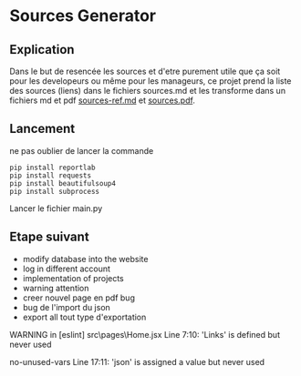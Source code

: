 # Sources Generator

## Explication

Dans le but de resencée les sources et d'etre purement utile que ça soit pour les developeurs ou même pour les manageurs, ce projet prend la liste des sources (liens) dans le fichiers sources.md et les transforme dans un fichiers md et pdf [sources-ref.md](sources-ref.md) et [sources.pdf](sources.pdf).

## Lancement

ne pas oublier de lancer la commande

```shell
pip install reportlab
pip install requests
pip install beautifulsoup4
pip install subprocess
```

Lancer le fichier main.py

## Etape suivant

- modify database into the website
- log in different account
- implementation of projects
- warning attention
- creer nouvel page en pdf bug
- bug de l'import du json
- export all tout type d'exportation

WARNING in [eslint]
src\pages\Home.jsx
Line 7:10: 'Links' is defined but never used

no-unused-vars
Line 17:11: 'json' is assigned a value but never used
